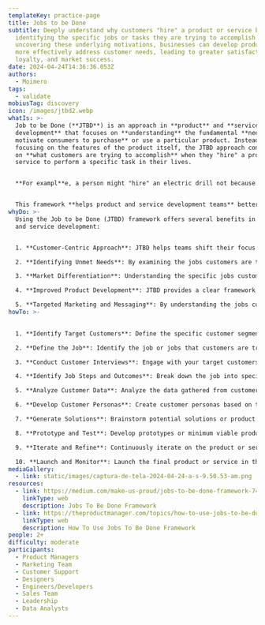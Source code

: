 ```yaml
---
templateKey: practice-page
title: Jobs to be Done
subtitle: Deeply understand why customers "hire" a product or service by
  identifying the specific jobs or tasks they are trying to accomplish. By
  uncovering these underlying motivations, businesses can develop products that
  more effectively address customer needs, leading to greater satisfaction,
  loyalty, and market success.
date: 2024-04-24T14:36:36.053Z
authors:
  - Moimero
tags:
  - validate
mobiusTag: discovery
icon: /images/jtbd2.webp
whatIs: >-
  Job to be Done (**JTBD**) is an approach in **product** and **service
  development** that focuses on **understanding** the fundamental **needs that
  motivate consumers to purchase** or use a particular product. Instead of
  focusing on the features of the product itself, the JTBD approach concentrates
  on **what customers are trying to accomplish** when they "hire" a product or
  service to perform a specific task in their lives.


  **For exampl**e, a person might "hire" an electric drill not because they want a drill, but because they need to make holes in the wall to hang a picture. In this sense, the job the customer needs to get done is hanging a picture, and the drill is simply a tool that helps them accomplish that job.


  This framework **helps product and service development teams** better understand customer needs and motivations, which in turn can inform more effective decisions in design, marketing, and product development.
whyDo: >-
  Using the Job to be Done (JTBD) framework offers several benefits in product
  and service development:


  1. **Customer-Centric Approach**: JTBD helps teams shift their focus from product features to understanding what customers are trying to achieve. By understanding the underlying motivations of customers, teams can create products and services that truly address their needs.

  2. **Identifying Unmet Needs**: By examining the jobs customers are trying to get done, teams can uncover unmet needs or pain points in the market. This allows for the development of innovative solutions that fill gaps in the current offerings.

  3. **Market Differentiation**: Understanding the specific jobs customers are trying to accomplish can help differentiate products and services in the market. By focusing on unique aspects of the job, teams can create offerings that stand out from competitors.

  4. **Improved Product Development**: JTBD provides a clear framework for making product development decisions. Teams can prioritize features and enhancements based on how well they help customers complete the job at hand, leading to more effective product development.

  5. **Targeted Marketing and Messaging**: By understanding the jobs customers are trying to accomplish, teams can tailor their marketing and messaging to resonate with customers' motivations. This leads to more effective communication and increased customer engagement.
howTo: >-
  

  1. **Identify Target Customers**: Define the specific customer segment or market you want to focus on. This could involve demographic factors, psychographic characteristics, or specific industries.

  2. **Define the Job**: Identify the job or jobs that customers are trying to accomplish within your chosen market segment. A job is the fundamental task or goal that customers are trying to achieve. It's essential to define jobs in clear and specific terms.

  3. **Conduct Customer Interviews**: Engage with your target customers through interviews or surveys to understand the context of the job. Ask open-ended questions to uncover the challenges, frustrations, and desired outcomes associated with completing the job. Focus on understanding the circumstances that lead customers to "hire" a product or service to get the job done.

  4. **Identify Job Steps and Outcomes**: Break down the job into specific steps or actions that customers take to complete it. Also, identify the desired outcomes or goals that customers aim to achieve by completing the job successfully. This helps in understanding the customer journey and the points where they may encounter obstacles or inefficiencies.

  5. **Analyze Customer Data**: Analyze the data gathered from customer interviews to identify patterns, themes, and insights related to the jobs and associated needs. Look for common pain points, unmet needs, and opportunities for improvement.

  6. **Develop Customer Personas**: Create customer personas based on the insights gathered from the interviews and data analysis. Personas represent fictional characters that embody the characteristics, goals, and challenges of your target customers. Use personas to empathize with customers and guide decision-making throughout the product development process.

  7. **Generate Solutions**: Brainstorm potential solutions or product concepts that address the identified jobs and customer needs. Focus on creating solutions that provide clear value propositions and alleviate pain points associated with completing the job.

  8. **Prototype and Test**: Develop prototypes or minimum viable products (MVPs) based on the selected solutions. Test these prototypes with real customers to gather feedback and validate assumptions. Iterate on the prototypes based on the feedback received to refine the solutions further.

  9. **Iterate and Refine**: Continuously iterate on the product or service based on customer feedback and market insights. Use an iterative approach to refine the offering, improve usability, and address any emerging needs or challenges.

  10. **Launch and Monitor**: Launch the final product or service in the market and monitor its performance closely. Gather data on customer usage, satisfaction, and outcomes to assess the product's impact and identify opportunities for optimization or expansion.
mediaGallery:
  - link: static/images/captura-de-tela-2024-04-24-a-s-9.50.53-am.png
resources:
  - link: https://medium.com/make-us-proud/jobs-to-be-done-framework-748c761797a8
    linkType: web
    description: Jobs To Be Done Framework
  - link: https://theproductmanager.com/topics/how-to-use-jobs-to-be-done-framework-a-guide-for-product-managers/
    linkType: web
    description: How To Use Jobs To Be Done Framework
people: 2+
difficulty: moderate
participants:
  - Product Managers
  - Marketing Team
  - Customer Support
  - Designers
  - Engineers/Developers
  - Sales Team
  - Leadership
  - Data Analysts
---
```

